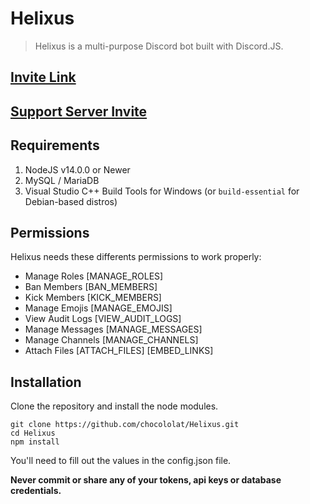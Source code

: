 # Helixus
> Helixus is a multi-purpose Discord bot built with Discord.JS.

## [Invite Link](https://is.gd/Helixus)
## [Support Server Invite](https://is.gd/HelixusSupportServer)

## Requirements
1. NodeJS v14.0.0 or Newer
2. MySQL / MariaDB
3. Visual Studio C++ Build Tools for Windows (or `build-essential` for Debian-based distros)

## Permissions
Helixus needs these differents permissions to work properly:

- Manage Roles [MANAGE_ROLES]
- Ban Members [BAN_MEMBERS]
- Kick Members [KICK_MEMBERS]
- Manage Emojis [MANAGE_EMOJIS]
- View Audit Logs [VIEW_AUDIT_LOGS]
- Manage Messages [MANAGE_MESSAGES]
- Manage Channels [MANAGE_CHANNELS]
- Attach Files [ATTACH_FILES] [EMBED_LINKS]

## Installation
Clone the repository and install the node modules.
```
git clone https://github.com/chocololat/Helixus.git
cd Helixus
npm install
```

You'll need to fill out the values in the config.json file.

**Never commit or share any of your tokens, api keys or database credentials.**

